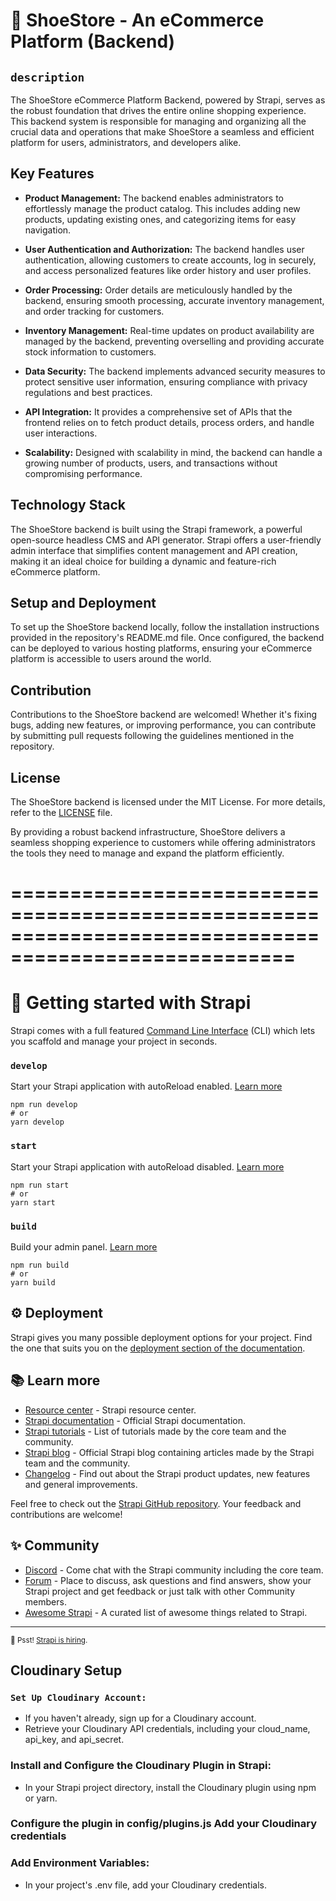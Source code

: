 # 👞 ShoeStore - An eCommerce Platform (Backend)

## `description`

The ShoeStore eCommerce Platform Backend, powered by Strapi, serves as the robust foundation that drives the entire online shopping experience. This backend system is responsible for managing and organizing all the crucial data and operations that make ShoeStore a seamless and efficient platform for users, administrators, and developers alike.

## Key Features

- **Product Management:** The backend enables administrators to effortlessly manage the product catalog. This includes adding new products, updating existing ones, and categorizing items for easy navigation.

- **User Authentication and Authorization:** The backend handles user authentication, allowing customers to create accounts, log in securely, and access personalized features like order history and user profiles.

- **Order Processing:** Order details are meticulously handled by the backend, ensuring smooth processing, accurate inventory management, and order tracking for customers.

- **Inventory Management:** Real-time updates on product availability are managed by the backend, preventing overselling and providing accurate stock information to customers.

- **Data Security:** The backend implements advanced security measures to protect sensitive user information, ensuring compliance with privacy regulations and best practices.

- **API Integration:** It provides a comprehensive set of APIs that the frontend relies on to fetch product details, process orders, and handle user interactions.

- **Scalability:** Designed with scalability in mind, the backend can handle a growing number of products, users, and transactions without compromising performance.

## Technology Stack

The ShoeStore backend is built using the Strapi framework, a powerful open-source headless CMS and API generator. Strapi offers a user-friendly admin interface that simplifies content management and API creation, making it an ideal choice for building a dynamic and feature-rich eCommerce platform.

## Setup and Deployment

To set up the ShoeStore backend locally, follow the installation instructions provided in the repository's README.md file. Once configured, the backend can be deployed to various hosting platforms, ensuring your eCommerce platform is accessible to users around the world.

## Contribution

Contributions to the ShoeStore backend are welcomed! Whether it's fixing bugs, adding new features, or improving performance, you can contribute by submitting pull requests following the guidelines mentioned in the repository.

## License

The ShoeStore backend is licensed under the MIT License. For more details, refer to the [LICENSE](backend/LICENSE) file.

By providing a robust backend infrastructure, ShoeStore delivers a seamless shopping experience to customers while offering administrators the tools they need to manage and expand the platform efficiently.

# ======================================================================================================

# 🚀 Getting started with Strapi

Strapi comes with a full featured [Command Line Interface](https://docs.strapi.io/developer-docs/latest/developer-resources/cli/CLI.html) (CLI) which lets you scaffold and manage your project in seconds.

### `develop`

Start your Strapi application with autoReload enabled. [Learn more](https://docs.strapi.io/developer-docs/latest/developer-resources/cli/CLI.html#strapi-develop)

```
npm run develop
# or
yarn develop
```

### `start`

Start your Strapi application with autoReload disabled. [Learn more](https://docs.strapi.io/developer-docs/latest/developer-resources/cli/CLI.html#strapi-start)

```
npm run start
# or
yarn start
```

### `build`

Build your admin panel. [Learn more](https://docs.strapi.io/developer-docs/latest/developer-resources/cli/CLI.html#strapi-build)

```
npm run build
# or
yarn build
```

## ⚙️ Deployment

Strapi gives you many possible deployment options for your project. Find the one that suits you on the [deployment section of the documentation](https://docs.strapi.io/developer-docs/latest/setup-deployment-guides/deployment.html).

## 📚 Learn more

- [Resource center](https://strapi.io/resource-center) - Strapi resource center.
- [Strapi documentation](https://docs.strapi.io) - Official Strapi documentation.
- [Strapi tutorials](https://strapi.io/tutorials) - List of tutorials made by the core team and the community.
- [Strapi blog](https://docs.strapi.io) - Official Strapi blog containing articles made by the Strapi team and the community.
- [Changelog](https://strapi.io/changelog) - Find out about the Strapi product updates, new features and general improvements.

Feel free to check out the [Strapi GitHub repository](https://github.com/strapi/strapi). Your feedback and contributions are welcome!

## ✨ Community

- [Discord](https://discord.strapi.io) - Come chat with the Strapi community including the core team.
- [Forum](https://forum.strapi.io/) - Place to discuss, ask questions and find answers, show your Strapi project and get feedback or just talk with other Community members.
- [Awesome Strapi](https://github.com/strapi/awesome-strapi) - A curated list of awesome things related to Strapi.

---

<sub>🤫 Psst! [Strapi is hiring](https://strapi.io/careers).</sub>

## Cloudinary Setup

### `Set Up Cloudinary Account:`

- If you haven't already, sign up for a Cloudinary account.
- Retrieve your Cloudinary API credentials, including your cloud_name, api_key, and api_secret.

### Install and Configure the Cloudinary Plugin in Strapi:

- In your Strapi project directory, install the Cloudinary plugin using npm or yarn.

### Configure the plugin in config/plugins.js Add your Cloudinary credentials

### Add Environment Variables:

- In your project's .env file, add your Cloudinary credentials.
